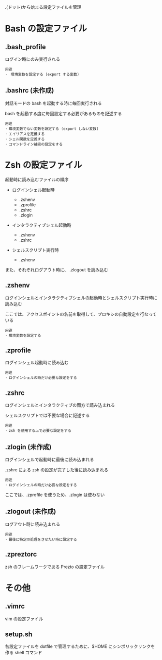 .(ドット)から始まる設定ファイルを管理

# Bash の設定ファイル
## .bash_profile
ログイン時にのみ実行される

    用途
    ・ 環境変数を設定する (export する変数)

## .bashrc (未作成)
対話モードの bash を起動する時に毎回実行される

 bash を起動する度に毎回設定する必要があるものを記述する
    
    用途
    ・環境変数でない変数を設定する (export しない変数)
    ・エイリアスを定義する
    ・シェル関数を定義する
    ・コマンドライン補完の設定をする

# Zsh の設定ファイル
起動時に読み込むファイルの順序

 - ログインシェル起動時
    - .zshenv
    - .zprofile
    - .zshrc
    - .zlogin

 - インタラクティブシェル起動時
    - .zshenv
    - .zshrc

 - シェルスクリプト実行時
    - .zshenv

また、それぞれログアウト時に、 .zlogout を読み込む

## .zshenv
ログインシェルとインタラクティブシェルの起動時とシェルスクリプト実行時に読み込む

ここでは、アクセスポイントの名前を取得して、プロキシの自動設定を行なっている

    用途
    ・環境変数を設定する

## .zprofile
ログインシェル起動時に読み込む

    用途
    ・ログインシェルの時だけ必要な設定をする

## .zshrc
ログインシェルとインタラクティブの両方で読み込まれる

シェルスクリプトでは不要な場合に記述する

    用途
    ・zsh を使用する上で必要な設定をする

## .zlogin (未作成)
ログインシェルで起動時に最後に読み込まれる

.zshrc による zsh の設定が完了した後に読み込まれる

    用途
    ・ログインシェルの時だけ必要な設定をする

ここでは、.zprofile を使うため、.zlogin は使わない

## .zlogout (未作成)
ログアウト時に読み込まれる

    用途
    ・最後に特定の処理をさせたい時に設定する

## .zpreztorc
zsh のフレームワークである Prezto の設定ファイル

# その他
## .vimrc
vim の設定ファイル

## setup.sh
各設定ファイルを dotfile で管理するために、$HOME にシンボリックリンクを作る shell コマンド